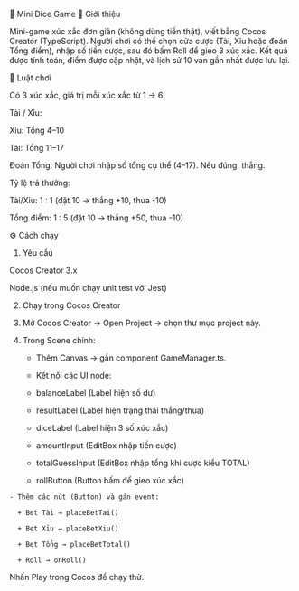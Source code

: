 🎲 Mini Dice Game
📌 Giới thiệu

Mini-game xúc xắc đơn giản (không dùng tiền thật), viết bằng Cocos Creator (TypeScript).
Người chơi có thể chọn cửa cược (Tài, Xỉu hoặc đoán Tổng điểm), nhập số tiền cược, sau đó bấm Roll để gieo 3 xúc xắc. Kết quả được tính toán, điểm được cập nhật, và lịch sử 10 ván gần nhất được lưu lại.

📜 Luật chơi

Có 3 xúc xắc, giá trị mỗi xúc xắc từ 1 → 6.

Tài / Xỉu:

Xỉu: Tổng 4–10

Tài: Tổng 11–17

Đoán Tổng: Người chơi nhập số tổng cụ thể (4–17). Nếu đúng, thắng.

Tỷ lệ trả thưởng:

Tài/Xỉu: 1 : 1 (đặt 10 → thắng +10, thua -10)

Tổng điểm: 1 : 5 (đặt 10 → thắng +50, thua -10)

⚙️ Cách chạy
1. Yêu cầu

Cocos Creator 3.x

Node.js (nếu muốn chạy unit test với Jest)

2. Chạy trong Cocos Creator

  1. Mở Cocos Creator → Open Project → chọn thư mục project này.

  2. Trong Scene chính:

      + Thêm Canvas → gắn component GameManager.ts.

      + Kết nối các UI node:
       
      + balanceLabel (Label hiện số dư)
       
      + resultLabel (Label hiện trạng thái thắng/thua)
       
      + diceLabel (Label hiện 3 số xúc xắc)
       
      + amountInput (EditBox nhập tiền cược)
       
      + totalGuessInput (EditBox nhập tổng khi cược kiểu TOTAL)
       
      + rollButton (Button bấm để gieo xúc xắc)

    - Thêm các nút (Button) và gán event:

      + Bet Tài → placeBetTai()

      + Bet Xỉu → placeBetXiu()

      + Bet Tổng → placeBetTotal()

      + Roll → onRoll()

Nhấn Play trong Cocos để chạy thử.
